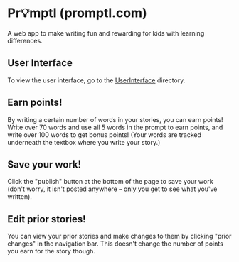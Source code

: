 # Pr💡mptl (promptl.com)
A web app to make writing fun and rewarding for kids with learning differences.

## User Interface
To view the user interface, go to the [UserInterface](https://github.com/zcoder365/promptl/tree/main/UserInterface) directory.

## Earn points!
By writing a certain number of words in your stories, you can earn points! Write over 70 words and use all 5 words in the prompt to earn points, and write over 100 words to get bonus points! (Your words are tracked underneath the textbox where you write your story.)

## Save your work!
Click the "publish" button at the bottom of the page to save your work (don't worry, it isn't posted anywhere – only you get to see what you've written).

## Edit prior stories!
You can view your prior stories and make changes to them by clicking "prior changes" in the navigation bar. This doesn't change the number of points you earn for the story though.